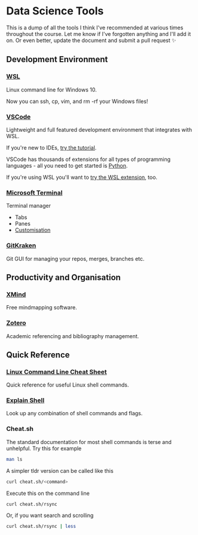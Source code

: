 # Data Science Tools
This is a dump of all the tools I think I've recommended at various times throughout the course. Let me know if I've forgotten anything and I'll add it on. Or even better, update the document and submit a pull request :sparkles:

## Development Environment
### [WSL](https://ubuntu.com/wsl)
Linux command line for Windows 10.

Now you can ssh, cp, vim, and rm -rf your Windows files!

### [VSCode](https://code.visualstudio.com/)
Lightweight and full featured development environment that integrates with WSL.

If you're new to IDEs, [try the tutorial](https://code.visualstudio.com/docs/introvideos/basics).

VSCode has thousands of extensions for all types of programming languages - all you need to get started is [Python](https://code.visualstudio.com/docs/languages/python).

If you're using WSL you'll want to [try the WSL extension](https://code.visualstudio.com/docs/remote/wsl-tutorial), too.

### [Microsoft Terminal](https://www.microsoft.com/en-gb/p/windows-terminal-preview/9n0dx20hk701?activetab=pivot:overviewtab)
Terminal manager
* Tabs
* Panes
* [Customisation](https://blogs.windows.com/windowsdeveloper/2020/06/30/3-ways-to-customize-your-windows-terminal/)

### [GitKraken](https://www.gitkraken.com/)
Git GUI for managing your repos, merges, branches etc.

## Productivity and Organisation

### [XMind](https://www.xmind.net/)
Free mindmapping software.

### [Zotero](https://www.zotero.org/)
Academic referencing and bibliography management.

## Quick Reference

### [Linux Command Line Cheat Sheet](https://cheatography.com/davechild/cheat-sheets/linux-command-line/)
Quick reference for useful Linux shell commands.

### [Explain Shell](https://explainshell.com/explain?cmd=rsync+-avhP+file1+file2)
Look up any combination of shell commands and flags.

### Cheat.sh
The standard documentation for most shell commands is terse and unhelpful. Try this for example
```bash
man ls
```
A simpler tldr version can be called like this
```bash
curl cheat.sh/<command>
```
Execute this on the command line
```bash
curl cheat.sh/rsync
```
Or, if you want search and scrolling
```bash
curl cheat.sh/rsync | less
```
